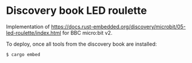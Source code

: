 # Discovery book LED roulette

Implementation of https://docs.rust-embedded.org/discovery/microbit/05-led-roulette/index.html for BBC micro:bit v2.

To deploy, once all tools from the discovery book are installed:

    $ cargo embed